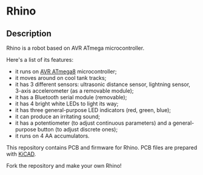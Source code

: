 # Rhino

## Description

Rhino is a robot based on AVR ATmega microcontroller.

Here's a list of its features:

* it runs on [AVR ATmega8](http://www.atmel.com/devices/atmega8.aspx "ATmega8") microcontroller;
* it moves around on cool tank tracks;
* it has 3 different sensors: ultrasonic distance sensor, lightning sensor, 3-axis accelerometer (as a removable module);
* it has a Bluetooth serial module (removable);
* it has 4 bright white LEDs to light its way;
* it has three general-purpose LED indicators (red, green, blue);
* it can produce an irritating sound;
* it has a potentiometer (to adjust continuous parameters) and a general-purpose button (to adjust discrete ones);
* it runs on 4 AA accumulators.

This repository contains PCB and firmware for Rhino. PCB files are prepared with [KiCAD](http://www.kicad-pcb.org/ "KiCAD").

Fork the repository and make your own Rhino!
